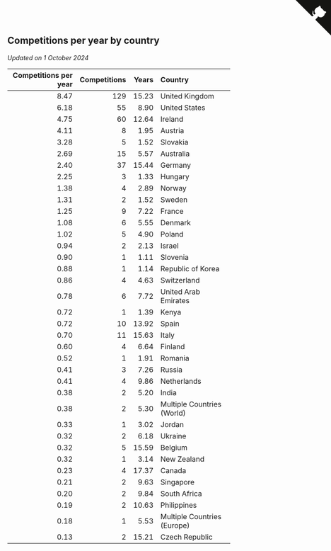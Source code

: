 ## Competitions per year by country

*Updated on  1 October 2024*

| Competitions per year | Competitions | Years | Country |
| ---: | ---: | ---: | :--- |
| 8.47 | 129 | 15.23 | United Kingdom |
| 6.18 | 55 | 8.90 | United States |
| 4.75 | 60 | 12.64 | Ireland |
| 4.11 | 8 | 1.95 | Austria |
| 3.28 | 5 | 1.52 | Slovakia |
| 2.69 | 15 | 5.57 | Australia |
| 2.40 | 37 | 15.44 | Germany |
| 2.25 | 3 | 1.33 | Hungary |
| 1.38 | 4 | 2.89 | Norway |
| 1.31 | 2 | 1.52 | Sweden |
| 1.25 | 9 | 7.22 | France |
| 1.08 | 6 | 5.55 | Denmark |
| 1.02 | 5 | 4.90 | Poland |
| 0.94 | 2 | 2.13 | Israel |
| 0.90 | 1 | 1.11 | Slovenia |
| 0.88 | 1 | 1.14 | Republic of Korea |
| 0.86 | 4 | 4.63 | Switzerland |
| 0.78 | 6 | 7.72 | United Arab Emirates |
| 0.72 | 1 | 1.39 | Kenya |
| 0.72 | 10 | 13.92 | Spain |
| 0.70 | 11 | 15.63 | Italy |
| 0.60 | 4 | 6.64 | Finland |
| 0.52 | 1 | 1.91 | Romania |
| 0.41 | 3 | 7.26 | Russia |
| 0.41 | 4 | 9.86 | Netherlands |
| 0.38 | 2 | 5.20 | India |
| 0.38 | 2 | 5.30 | Multiple Countries (World) |
| 0.33 | 1 | 3.02 | Jordan |
| 0.32 | 2 | 6.18 | Ukraine |
| 0.32 | 5 | 15.59 | Belgium |
| 0.32 | 1 | 3.14 | New Zealand |
| 0.23 | 4 | 17.37 | Canada |
| 0.21 | 2 | 9.63 | Singapore |
| 0.20 | 2 | 9.84 | South Africa |
| 0.19 | 2 | 10.63 | Philippines |
| 0.18 | 1 | 5.53 | Multiple Countries (Europe) |
| 0.13 | 2 | 15.21 | Czech Republic |


<a href="https://github.com/simonkellly/wca_statistics_ireland" class="github-corner" aria-label="View source on Github"><svg width="80" height="80" viewBox="0 0 250 250" style="fill:#151513; color:#fff; position: absolute; top: 0; border: 0; right: 0;" aria-hidden="true"><path d="M0,0 L115,115 L130,115 L142,142 L250,250 L250,0 Z"></path><path d="M128.3,109.0 C113.8,99.7 119.0,89.6 119.0,89.6 C122.0,82.7 120.5,78.6 120.5,78.6 C119.2,72.0 123.4,76.3 123.4,76.3 C127.3,80.9 125.5,87.3 125.5,87.3 C122.9,97.6 130.6,101.9 134.4,103.2" fill="currentColor" style="transform-origin: 130px 106px;" class="octo-arm"></path><path d="M115.0,115.0 C114.9,115.1 118.7,116.5 119.8,115.4 L133.7,101.6 C136.9,99.2 139.9,98.4 142.2,98.6 C133.8,88.0 127.5,74.4 143.8,58.0 C148.5,53.4 154.0,51.2 159.7,51.0 C160.3,49.4 163.2,43.6 171.4,40.1 C171.4,40.1 176.1,42.5 178.8,56.2 C183.1,58.6 187.2,61.8 190.9,65.4 C194.5,69.0 197.7,73.2 200.1,77.6 C213.8,80.2 216.3,84.9 216.3,84.9 C212.7,93.1 206.9,96.0 205.4,96.6 C205.1,102.4 203.0,107.8 198.3,112.5 C181.9,128.9 168.3,122.5 157.7,114.1 C157.9,116.9 156.7,120.9 152.7,124.9 L141.0,136.5 C139.8,137.7 141.6,141.9 141.8,141.8 Z" fill="currentColor" class="octo-body"></path></svg></a><style>.github-corner:hover .octo-arm{animation:octocat-wave 560ms ease-in-out}@keyframes octocat-wave{0%,100%{transform:rotate(0)}20%,60%{transform:rotate(-25deg)}40%,80%{transform:rotate(10deg)}}@media (max-width:500px){.github-corner:hover .octo-arm{animation:none}.github-corner .octo-arm{animation:octocat-wave 560ms ease-in-out}}</style>
